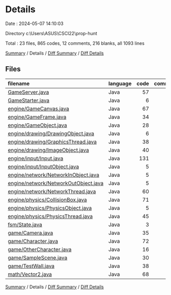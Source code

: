 # Details

Date : 2024-05-07 14:10:03

Directory c:\\Users\\ASUS\\CSCI22\\prop-hunt

Total : 23 files,  865 codes, 12 comments, 216 blanks, all 1093 lines

[Summary](results.md) / Details / [Diff Summary](diff.md) / [Diff Details](diff-details.md)

## Files
| filename | language | code | comment | blank | total |
| :--- | :--- | ---: | ---: | ---: | ---: |
| [GameServer.java](/GameServer.java) | Java | 57 | 2 | 7 | 66 |
| [GameStarter.java](/GameStarter.java) | Java | 6 | 0 | 2 | 8 |
| [engine/GameCanvas.java](/engine/GameCanvas.java) | Java | 67 | 1 | 19 | 87 |
| [engine/GameFrame.java](/engine/GameFrame.java) | Java | 34 | 0 | 11 | 45 |
| [engine/GameObject.java](/engine/GameObject.java) | Java | 28 | 0 | 4 | 32 |
| [engine/drawing/DrawingObject.java](/engine/drawing/DrawingObject.java) | Java | 6 | 0 | 5 | 11 |
| [engine/drawing/GraphicsThread.java](/engine/drawing/GraphicsThread.java) | Java | 38 | 0 | 10 | 48 |
| [engine/drawing/ImageObject.java](/engine/drawing/ImageObject.java) | Java | 40 | 0 | 5 | 45 |
| [engine/input/Input.java](/engine/input/Input.java) | Java | 131 | 0 | 32 | 163 |
| [engine/input/InputObject.java](/engine/input/InputObject.java) | Java | 5 | 0 | 3 | 8 |
| [engine/network/NetworkInObject.java](/engine/network/NetworkInObject.java) | Java | 5 | 0 | 3 | 8 |
| [engine/network/NetworkOutObject.java](/engine/network/NetworkOutObject.java) | Java | 5 | 0 | 3 | 8 |
| [engine/network/NetworkThread.java](/engine/network/NetworkThread.java) | Java | 60 | 0 | 11 | 71 |
| [engine/physics/CollisionBox.java](/engine/physics/CollisionBox.java) | Java | 71 | 0 | 15 | 86 |
| [engine/physics/PhysicsObject.java](/engine/physics/PhysicsObject.java) | Java | 5 | 0 | 1 | 6 |
| [engine/physics/PhysicsThread.java](/engine/physics/PhysicsThread.java) | Java | 45 | 0 | 11 | 56 |
| [fsm/State.java](/fsm/State.java) | Java | 3 | 0 | 3 | 6 |
| [game/Camera.java](/game/Camera.java) | Java | 35 | 0 | 10 | 45 |
| [game/Character.java](/game/Character.java) | Java | 72 | 0 | 13 | 85 |
| [game/OtherCharacter.java](/game/OtherCharacter.java) | Java | 16 | 0 | 7 | 23 |
| [game/SampleScene.java](/game/SampleScene.java) | Java | 30 | 0 | 9 | 39 |
| [game/TestWall.java](/game/TestWall.java) | Java | 38 | 0 | 12 | 50 |
| [math/Vector2.java](/math/Vector2.java) | Java | 68 | 9 | 20 | 97 |

[Summary](results.md) / Details / [Diff Summary](diff.md) / [Diff Details](diff-details.md)